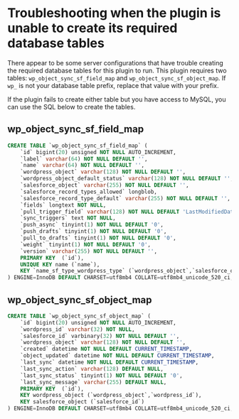 # Troubleshooting when the plugin is unable to create its required database tables

There appear to be some server configurations that have trouble creating the required database tables for this plugin to run. This plugin requires two tables: `wp_object_sync_sf_field_map` and `wp_object_sync_sf_object_map`. If `wp_` is not your database table prefix, replace that value with your prefix.

If the plugin fails to create either table but you have access to MySQL, you can use the SQL below to create the tables.

## wp_object_sync_sf_field_map

```sql
CREATE TABLE `wp_object_sync_sf_field_map` (
    `id` bigint(20) unsigned NOT NULL AUTO_INCREMENT,
    `label` varchar(64) NOT NULL DEFAULT '',
    `name` varchar(64) NOT NULL DEFAULT '',
    `wordpress_object` varchar(128) NOT NULL DEFAULT '',
    `wordpress_object_default_status` varchar(128) NOT NULL DEFAULT '',
    `salesforce_object` varchar(255) NOT NULL DEFAULT '',
    `salesforce_record_types_allowed` longblob,
    `salesforce_record_type_default` varchar(255) NOT NULL DEFAULT '',
    `fields` longtext NOT NULL,
    `pull_trigger_field` varchar(128) NOT NULL DEFAULT 'LastModifiedDate',
    `sync_triggers` text NOT NULL,
    `push_async` tinyint(1) NOT NULL DEFAULT '0',
    `push_drafts` tinyint(1) NOT NULL DEFAULT '0',
    `pull_to_drafts` tinyint(1) NOT NULL DEFAULT '0',
    `weight` tinyint(1) NOT NULL DEFAULT '0',
    `version` varchar(255) NOT NULL DEFAULT '',
    PRIMARY KEY  (`id`),
    UNIQUE KEY name (`name`),
    KEY `name_sf_type_wordpress_type` (`wordpress_object`,`salesforce_object`)
) ENGINE=InnoDB DEFAULT CHARSET=utf8mb4 COLLATE=utf8mb4_unicode_520_ci;
```

## wp_object_sync_sf_object_map

```sql
CREATE TABLE `wp_object_sync_sf_object_map` (
    `id` bigint(20) unsigned NOT NULL AUTO_INCREMENT,
    `wordpress_id` varchar(32) NOT NULL,
    `salesforce_id` varbinary(32) NOT NULL DEFAULT '',
    `wordpress_object` varchar(128) NOT NULL DEFAULT '',
    `created` datetime NOT NULL DEFAULT CURRENT_TIMESTAMP,
    `object_updated` datetime NOT NULL DEFAULT CURRENT_TIMESTAMP,
    `last_sync` datetime NOT NULL DEFAULT CURRENT_TIMESTAMP,
    `last_sync_action` varchar(128) DEFAULT NULL,
    `last_sync_status` tinyint(1) NOT NULL DEFAULT '0',
    `last_sync_message` varchar(255) DEFAULT NULL,
    PRIMARY KEY  (`id`),
    KEY wordpress_object (`wordpress_object`,`wordpress_id`),
    KEY salesforce_object (`salesforce_id`)
) ENGINE=InnoDB DEFAULT CHARSET=utf8mb4 COLLATE=utf8mb4_unicode_520_ci;
```
